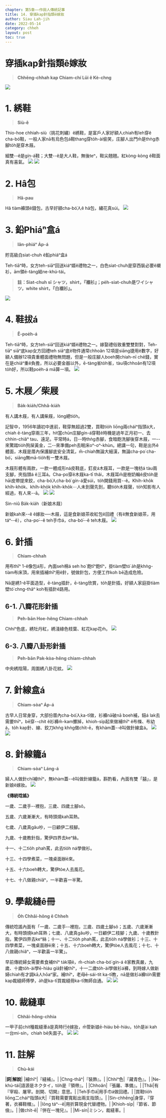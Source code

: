 ```yaml
---
chapter: 第5章——作田人傳統記事
title: 14. 穿插kap針指類ê嫁妝
author: Siau Lah-jih
date: 2022-05-14
category: chheh
layout: post
toc: true
---
```


# 穿插kap針指類ê嫁妝
> **Chhēng-chhah kap Chiam-chí Lūi ê Kè-chng**

![](../too5/18/86-針線籠仔.jpg)

# 1. 綉鞋
> **Siù-ê**

Thio-hoe chhiah-siù（挑花刺繡）ê綉鞋，是富戶人家好額人chiah有leh穿ê cha-bó͘鞋，一般人家nā有烏色包á鞋thang穿to̍h-ài偷笑，庄腳人出門m̄是thǹg赤腳to̍h是穿木屐。

細雙--ê是gín-á鞋；大雙--ê是大人鞋，無後teⁿ，鞋尖翹翹。紅kòng-kòng ê鞋面真有喜氣。
![](../too5/18/77-綉鞋.jpg)
![](../too5/18/78-綉鞋.jpg)

# 2. Hâ包
> **Hâ-pau**

Hâ tiàm褲頭ê錢包，古早好額cha-bó͘人ê hâ包，繡花真súi。
![](../too5/18/79-縖包.jpg)

# 3. 鉛Phiáⁿ盒á 
> **Iân-phiáⁿ A̍p-á**

貯高級白siat-chuh ê鉛phiáⁿ盒á

Teh-tiāⁿ時，女方teh-siāⁿ回送kiáⁿ婿ê禮物之一，白色siat-chuh是穿西裝必要ê襯衫，ām領ē-tàng結ne-khú-tái。

> **註：Siat-chuh sī シャツ，shirt，『襯衫』；pe̍h-siat-chuh是ワイシャツ，white shirt，『白襯衫』。**

![](../too5/18/80.jpg)

# 4. 鞋拔á
> **Ê-poe̍h-á**

Teh-tiāⁿ時，女方teh-siāⁿ回送kiáⁿ婿ê禮物之一。嫁娶禮俗致重雙雙對對，Teh-tiāⁿ siāⁿ底kap女方回禮teh siāⁿ底ê物件通常chhoân 12項是siāng捷用ê數字，好額人備辦12項貴重體面禮物無問題，但是一般庄腳人boeh開chiah-nī chē錢，實在是chiâⁿ重ê負擔，所以必要金器以外，ē-tàng省to̍h省，tàu項chhoân有12項to̍h好，所以鞋poe̍h-á mā算一項。
![](../too5/18/81-鞋拔仔.jpg)

# 5. 木屐／柴屐
> **Ba̍k-kia̍h/Chhâ-kia̍h**

有人講木屐，有人講柴屐，lóng總tio̍h。

記智中，1956年讀初中進前，鞋穿無超過2雙，買鞋tio̍h liōng兩cháiⁿ指頭á大，chiah ē-tàng穿兩三年，hit當chūn庄腳gín-á穿鞋ê時機是過年正月初一、去chhin-chiâⁿ tau、遠足。平常時á，日--時thǹg赤腳，食暗飽洗腳後穿木屐，一--來驚踏tio̍h狗屎黃金，二--來準備peh去眠床oⁿ-oⁿ-khùn。總講一句，鞋是出外ê體面，木屐是厝內保護腳底安全清氣，m̄-chiah無論大細漢，無論cha-po͘ cha-bó͘，siāng無mā-tio̍h有一雙木屐。

木屐形體有兩款，一款一體成形ná皮鞋底，釘皮á木屐耳，一款是一塊枋á tàu兩支腳，夾指頭á ê三耳á。Cha-po͘穿ê木屐ka-tī thâi，木屐耳m̄是樹奶輪ê皮to̍h是hāi皮帶提來鉸，cha-bó͘人cha-bó͘ gín-á愛súi，to̍h開錢用買--ê。Khi̍h-kho̍k khi̍h-kho̍k、khi̍h-kho̍k khi̍h-kho̍k⋯人未到聲先到，聽tio̍h木屐聲，to̍h知影有人經過，有人來--ā。
![](../too5/18/82-木屐.jpg)
![](../too5/18/82a-木屐柴屐.jpg)

Sin-niû Ba̍k-kia̍h（新娘木屐）

新娘kah來--ê ê嫁妝──木屐，這是食新娘茶收紅包ê回禮（有ê無食新娘茶，用táⁿ--ê），cha-po͘--ê teh手巾á，cha-bó͘--ê teh木屐。
![](../too5/18/83-木屐.jpg)

# 6. 針插
> **Chiam-chhah**

用布thīⁿ 1-ê像包á形，內面seh棉á seh ho͘ 飽tīⁿ飽tīⁿ，掛tiàm壁tó͘ a̍h是khǹg-tiàm布床頂，用來插補thīⁿ用ê針，號做針包，方便工作koh bē造成危險。

Nā是綉1-ê平面造型，ē-tàng插針，ē-tàng欣賞，to̍h是針插，好額人家庭掛tiàm壁tó͘ chng-thāⁿ koh有插針ê路用。

## 6-1. 八瓣花形針插
> **Peh-bān Hoe-hêng Chiam-chhah**

Chhíⁿ色底，綉牡丹紅，綉淺綠色枝葉、紅花kap花m̂。
![](../too5/18/84-針插.jpg)

## 6-3. 八瓣八卦形針插
> **Peh-bān Pak-kòa-hêng chiam-chhah**

中央綉陰陽，周圍綉八卦花紋。
![](../too5/18/85-針插.jpg)

# 7. 針線盒á
> **Chiam-sòaⁿ A̍p-á**

古早人日常身穿，大部份厝內cha-bó͘人ka-tī做，衫褲nā破nā boeh補，鈕á lak去需要thīⁿ，bē穿--chit ê衫褲m̄-kam擲掉，khioh-si̍p起來做補thīⁿ ê布條、布幼á，to̍h kap針、線、鉸刀khǹg khǹg做chi̍t-ē，有khàm蓋--ê叫做針線盒á。
![](../too5/18/86-針線籠仔.jpg)
![](../too5/18/86a-針線盒仔.jpg)

# 8. 針線籠á
> **Chiam-sòaⁿ Láng-á**

婦人人做針chí補thīⁿ，無khàm蓋--ê叫做針線籠á，斟酌看，內面有雙「囍」，是新娘ê嫁妝。
![](../too5/18/87-針線籠仔.jpg)

**《傳統唸謠》**

一歲、二歲手--裡抱，三歲、四歲土腳sô。

五歲、六歲漸漸大，有時頭燒kah耳熱。

七歲、八歲真gâu吵，一日顧伊二枝腳。

九歲、十歲教針指，驚伊四界去keⁿ絲。

十一、十二tio̍h phah罵，此去tio̍h ná學做衫。

十三、十四學煮菜，一塊桌面辦ē來。

十五、十六boeh轉大，驚伊tòe人去風花。 

十七、十八做親chiâⁿ，一半歡喜一半驚。

# 9. 學裁縫ê冊
> **O̍h Chhâi-hông ê Chheh**

傳統唸謠內面有「一歲、二歲手--裡抱，三歲、四歲土腳sô；五歲、六歲漸漸大，有時頭燒kah耳熱；七歲、八歲真gâu吵，一日顧伊二枝腳；九歲、十歲教針指，驚伊四界去keⁿ絲；十一、十二tio̍h phah罵，此去tio̍h ná學做衫；十三、十四學煮菜，一塊桌面辦ē來；十五、十六boeh轉大，驚伊tòe人去風花；十七、十八做親chiâⁿ，一半歡喜一半驚」。

早前傳統婦女需要煮食補thīⁿ ta̍k項ē，m̄-chiah cha-bó͘ gín-á ê家教真嚴，九歲、十歲to̍h-ài學ē-hiáu giâ針補thīⁿ，十一二歲to̍h-ài學做衫á褲，到時嫁人做新婦chiah有才調kā人hōaⁿ家。補thīⁿ，老母ē-sái-tit ka-tī教，nā是做衫á褲to̍h需要kap裁縫師傅學，a̍h是ka-tī買裁縫冊ka-tī無師自通。
![](../too5/18/88-裁縫冊.jpg)
![](../too5/18/89-裁縫冊.jpg)

# 10. 裁縫車
> **Chhâi-hông-chhia**

一甲子前chit種裁縫車á是真時行ê嫁妝，m̄管新娘ē-hiáu bē-hiáu，to̍h是ài kah一台mi-sín，chiah bē失面子。
![](../too5/18/90-裁縫車.jpg)
![](../too5/18/91-裁縫車鉸刀尺.jpg)

# 11. 註解
> **Chù-kái**

|**詞**|**解說**|
|補thīⁿ|『縫補』。|
|Chng-thāⁿ|『裝飾』。|
|Chhíⁿ色|『藏青色』。|
|Ne-khú-tái|語源是ネクタイ，to̍h是『領帶』。|
|Chhoân|『張羅、準備』。|
|Thâi|有『宰殺、屠宰。剖開、切開』意思。|
|Teh手巾á|用手巾á做回禮。|
|買鞋tio̍h liōng二cháiⁿ指頭á大|『買鞋需要寬鬆出兩支指頭』。|
|Sin-chhēng|身穿，『穿著，衣褲鞋帽』。|
|Iōng táⁿ--ê|用折算現金代替禮物。|
|Khioh-si̍p|『節省、節儉』。|
|做chi̍t-ē|『併在一塊兒』。|
|Mi-sín|ミシン，裁縫車。|
